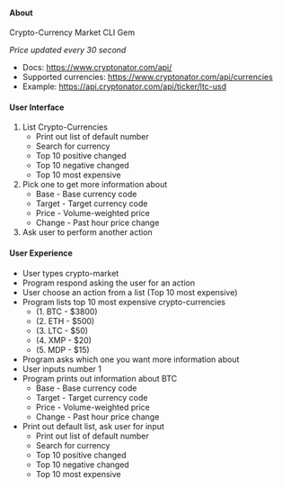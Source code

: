 #### About
Crypto-Currency Market CLI Gem

*Price updated every 30 second*

- Docs: https://www.cryptonator.com/api/
- Supported currencies: https://www.cryptonator.com/api/currencies
- Example: https://api.cryptonator.com/api/ticker/ltc-usd

#### User Interface
1. List Crypto-Currencies
    - Print out list of default number
    - Search for currency
    - Top 10 positive changed
    - Top 10 negative changed
    - Top 10 most expensive
2. Pick one to get more information about
    - Base - Base currency code
    - Target - Target currency code
    - Price - Volume-weighted price
    - Change - Past hour price change
3. Ask user to perform another action

#### User Experience
- User types crypto-market
- Program respond asking the user for an action
- User choose an action from a list (Top 10 most expensive)
- Program lists top 10 most expensive crypto-currencies
    - (1. BTC - $3800)
    - (2. ETH - $500)
    - (3. LTC - $50)
    - (4. XMP - $20)
    - (5. MDP - $15)
- Program asks which one you want more information about
- User inputs number 1
- Program prints out information about BTC
    - Base - Base currency code
    - Target - Target currency code
    - Price - Volume-weighted price
    - Change - Past hour price change
- Print out default list, ask user for input
    - Print out list of default number
    - Search for currency
    - Top 10 positive changed
    - Top 10 negative changed
    - Top 10 most expensive
